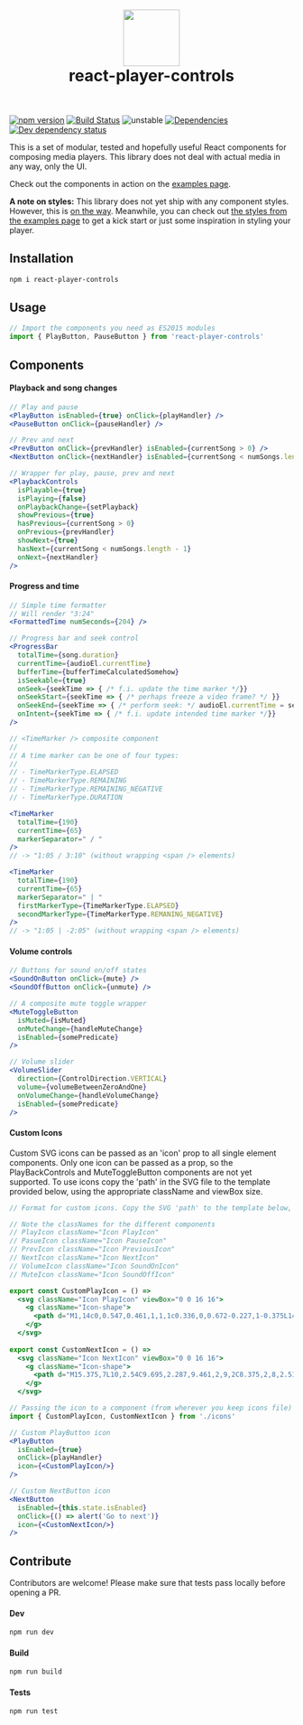 <h1 align="center">
  <img src="https://cdn.rawgit.com/alexanderwallin/react-player-controls/master/docs/img/logo-icon.svg" width="100" height="100" />
  <br />
  react-player-controls
  <br />
  &nbsp;
</h1>

[![npm version](https://badge.fury.io/js/react-player-controls.svg)](https://badge.fury.io/js/react-player-controls)
[![Build Status](https://travis-ci.org/alexanderwallin/react-player-controls.svg?branch=master)](https://travis-ci.org/alexanderwallin/react-player-controls)
![unstable](https://img.shields.io/badge/status-unstable-yellow.svg)
[![Dependencies](https://img.shields.io/david/alexanderwallin/react-player-controls.svg?style=flat-square)](https://david-dm.org/alexanderwallin/react-player-controls)
[![Dev dependency status](https://david-dm.org/alexanderwallin/react-player-controls/dev-status.svg?style=flat-square)](https://david-dm.org/alexanderwallin/react-player-controls#info=devDependencies)

This is a set of modular, tested and hopefully useful React components for composing media players. This library does not deal with actual media in any way, only the UI.

Check out the components in action on the [examples page](https://alexanderwallin.github.io/react-player-controls).

**A note on styles:** This library does not yet ship with any component styles. However, this is [on the way](https://github.com/alexanderwallin/react-player-controls/milestone/1). Meanwhile, you can check out [the styles from the examples page](https://github.com/alexanderwallin/react-player-controls/blob/master/docs/src/sass/_controls.scss) to get a kick start or just some inspiration in styling your player.

## Installation

```sh
npm i react-player-controls
```

## Usage

```js
// Import the components you need as ES2015 modules
import { PlayButton, PauseButton } from 'react-player-controls'
```

## Components

#### Playback and song changes

```jsx
// Play and pause
<PlayButton isEnabled={true} onClick={playHandler} />
<PauseButton onClick={pauseHandler} />

// Prev and next
<PrevButton onClick={prevHandler} isEnabled={currentSong > 0} />
<NextButton onClick={nextHandler} isEnabled={currentSong < numSongs.length - 1} />

// Wrapper for play, pause, prev and next
<PlaybackControls
  isPlayable={true}
  isPlaying={false}
  onPlaybackChange={setPlayback}
  showPrevious={true}
  hasPrevious={currentSong > 0}
  onPrevious={prevHandler}
  showNext={true}
  hasNext={currentSong < numSongs.length - 1}
  onNext={nextHandler}
/>
```

#### Progress and time

```jsx
// Simple time formatter
// Will render "3:24"
<FormattedTime numSeconds={204} />

// Progress bar and seek control
<ProgressBar
  totalTime={song.duration}
  currentTime={audioEl.currentTime}
  bufferTime={bufferTimeCalculatedSomehow}
  isSeekable={true}
  onSeek={seekTime => { /* f.i. update the time marker */}}
  onSeekStart={seekTime => { /* perhaps freeze a video frame? */ }}
  onSeekEnd={seekTime => { /* perform seek: */ audioEl.currentTime = seekTime }}
  onIntent={seekTime => { /* f.i. update intended time marker */}}
/>

// <TimeMarker /> composite component
//
// A time marker can be one of four types:
//
// - TimeMarkerType.ELAPSED
// - TimeMarkerType.REMAINING
// - TimeMarkerType.REMAINING_NEGATIVE
// - TimeMarkerType.DURATION

<TimeMarker
  totalTime={190}
  currentTime={65}
  markerSeparator=" / "
/>
// -> "1:05 / 3:10" (without wrapping <span /> elements)

<TimeMarker
  totalTime={190}
  currentTime={65}
  markerSeparator=" | "
  firstMarkerType={TimeMarkerType.ELAPSED}
  secondMarkerType={TimeMarkerType.REMANING_NEGATIVE}
/>
// -> "1:05 | -2:05" (without wrapping <span /> elements)
```

#### Volume controls

```jsx
// Buttons for sound on/off states
<SoundOnButton onClick={mute} />
<SoundOffButton onClick={unmute} />

// A composite mute toggle wrapper
<MuteToggleButton
  isMuted={isMuted}
  onMuteChange={handleMuteChange}
  isEnabled={somePredicate}
/>

// Volume slider
<VolumeSlider
  direction={ControlDirection.VERTICAL}
  volume={volumeBetweenZeroAndOne}
  onVolumeChange={handleVolumeChange}
  isEnabled={somePredicate}
/>
```

#### Custom Icons
Custom SVG icons can be passed as an 'icon' prop to all single element components.  Only one icon can be passed as a prop, so the PlayBackControls and MuteToggleButton components are not yet supported.
To use icons copy the 'path' in the SVG file to the template provided below, using the appropriate className and viewBox size.
```jsx
// Format for custom icons. Copy the SVG 'path' to the template below, and set the 'viewBox' to the size matching your SVG

// Note the classNames for the different components
// PlayIcon className="Icon PlayIcon"
// PasueIcon className="Icon PauseIcon"
// PrevIcon className="Icon PreviousIcon"
// NextIcon className="Icon NextIcon"
// VolumeIcon className="Icon SoundOnIcon"
// MuteIcon className="Icon SoundOffIcon"

export const CustomPlayIcon = () =>
  <svg className="Icon PlayIcon" viewBox="0 0 16 16">
    <g className="Icon-shape">
      <path d="M1,14c0,0.547,0.461,1,1,1c0.336,0,0.672-0.227,1-0.375L14.258,9C14.531,8.867,15,8.594,15,8s-0.469-0.867-0.742-1L3,1.375  C2.672,1.227,2.336,1,2,1C1.461,1,1,1.453,1,2V14z"/>
    </g>
  </svg>
  
export const CustomNextIcon = () =>
  <svg className="Icon NextIcon" viewBox="0 0 16 16">
    <g className="Icon-shape">
      <path d="M15.375,7L10,2.54C9.695,2.287,9.461,2,9,2C8.375,2,8,2.516,8,3v3H1C0.45,6,0,6.45,0,7v2c0,0.55,0.45,1,1,1h7v3  c0,0.484,0.375,1,1,1c0.461,0,0.695-0.287,1-0.54L15.375,9C15.758,8.688,16,8.445,16,8S15.758,7.313,15.375,7z"/>    
    </g>
  </svg>

// Passing the icon to a component (from wherever you keep icons file)
import { CustomPlayIcon, CustomNextIcon } from './icons'

// Custom PlayButton icon
<PlayButton 
  isEnabled={true} 
  onClick={playHandler}
  icon={<CustomPlayIcon/>} 
/>

// Custom NextButton icon
<NextButton
  isEnabled={this.state.isEnabled}
  onClick={() => alert('Go to next')} 
  icon={<CustomNextIcon/>}
/>
```

## Contribute
Contributors are welcome! Please make sure that tests pass locally before opening a PR.

#### Dev
```sh
npm run dev
```

#### Build
```sh
npm run build
```

#### Tests
```sh
npm run test
```
